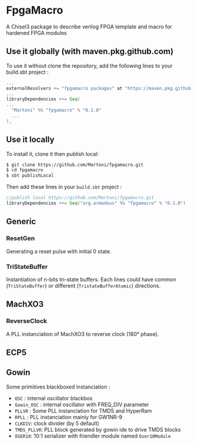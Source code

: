 # FpgaMacro
A Chisel3 package to describe verilog FPGA template and macro for hardened FPGA modules

## Use it globally (with maven.pkg.github.com)

To use it without clone the repository, add the following lines to your
build.sbt project :

```scala
...
externalResolvers += "fpgamacro packages" at "https://maven.pkg.github.com/Martoni/fpgamacro",
...
libraryDependencies ++= Seq(
...
  "Martoni" %% "fpgamacro" % "0.1.0"
  ...
),
```

## Use it locally

To install it, clone it then publish local:
```bash
$ git clone https://github.com/Martoni/fpgamacro.git
$ cd fpgamacro
$ sbt publishLocal
```
Then add these lines in your `build.sbt` project :
```scala
//publish local https://github.com/Martoni/fpgamacro.git
libraryDependencies ++= Seq("org.armadeus" %% "fpgamacro" % "0.1.0")
```

## Generic

### ResetGen

Generating a reset pulse with initial 0 state.

### TriStateBuffer

Instantiation of n-bits tri-state buffers. Each lines could have common (`TriStateBuffer`) or different (`TristateBufferAtomic`) directions.

## MachXO3

### ReverseClock

A PLL instanciation of MachXO3 to reverse clock (180° phase).

## ECP5



## Gowin

Some primitives blackboxed instanciation :

- `OSC` : internal oscillator blackbox
- `Gowin_OSC` : internal oscillator with FREQ_DIV parameter
- `PLLVR` : Some PLL instanciation for TMDS and HyperRam
- `RPLL` : PLL instanciation mainly for GW1NR-9
- `CLKDIV`: clock divider (by 5 default)
- `TMDS_PLLVR`: PLL block generated by gowin ide to drive TMDS blocks
- `OSER10`: 10:1 serializer with friendler module named `Oser10Module`
